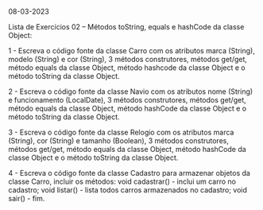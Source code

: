 08-03-2023

Lista de Exercícios 02 – Métodos toString, equals e hashCode da classe Object: 

1 - Escreva o código fonte da classe Carro com os atributos marca (String), modelo
(String) e cor (String), 3 métodos construtores, métodos get/get, método equals da
classe Object, método hashcode da classe Object e o método toString da classe
Object.

2 - Escreva o código fonte da classe Navio com os atributos nome (String) e
funcionamento (LocalDate), 3 métodos construtores, métodos get/get, método equals
da classe Object, método hashCode da classe Object e o método toString da classe
Object.

3 - Escreva o código fonte da classe Relogio com os atributos marca (String), cor
(String) e tamanho (Boolean), 3 métodos construtores, métodos get/get, método
equals da classe Object, método hashCode da classe Object e o método toString da
classe Object.

4 - Escreva o código fonte da classe Cadastro para armazenar objetos da classe Carro,
incluir os métodos:
  void cadastrar() - inclui um carro no cadastro;
  void listar() - lista todos carros armazenados no cadastro;
  void sair() - fim.

